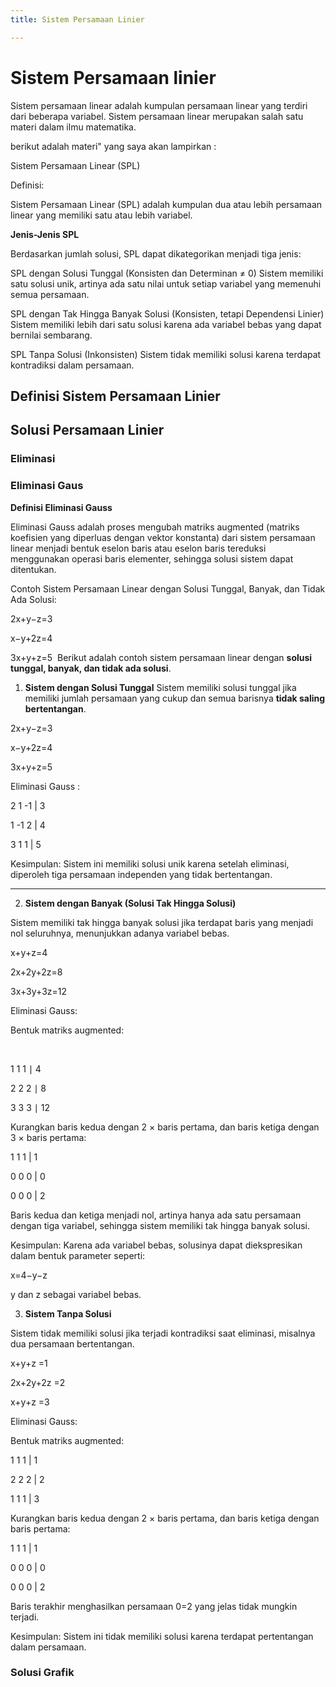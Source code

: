 ```yaml
---
title: Sistem Persamaan Linier

---
```



# Sistem Persamaan linier

Sistem persamaan linear adalah kumpulan persamaan linear yang terdiri dari beberapa variabel. Sistem persamaan linear merupakan salah satu materi dalam ilmu matematika. 

berikut adalah materi" yang saya akan lampirkan :

Sistem Persamaan Linear (SPL)

Definisi:

Sistem Persamaan Linear (SPL) adalah kumpulan dua atau lebih persamaan linear yang memiliki satu atau lebih variabel.

**Jenis-Jenis SPL**

Berdasarkan jumlah solusi, SPL dapat dikategorikan menjadi tiga jenis:

SPL dengan Solusi Tunggal (Konsisten dan Determinan ≠ 0)
Sistem memiliki satu solusi unik, artinya ada satu nilai untuk setiap variabel yang memenuhi semua persamaan.

SPL dengan Tak Hingga Banyak Solusi (Konsisten, tetapi Dependensi Linier)
Sistem memiliki lebih dari satu solusi karena ada variabel bebas yang dapat bernilai sembarang.

SPL Tanpa Solusi (Inkonsisten)
Sistem tidak memiliki solusi karena terdapat kontradiksi dalam persamaan.




## Definisi Sistem Persamaan Linier

## Solusi Persamaan Linier

### Eliminasi

### Eliminasi Gaus
**Definisi Eliminasi Gauss**

Eliminasi Gauss adalah proses mengubah matriks augmented (matriks koefisien yang diperluas dengan vektor konstanta) dari sistem persamaan linear menjadi bentuk eselon baris atau eselon baris tereduksi menggunakan operasi baris elementer, sehingga solusi sistem dapat ditentukan.

Contoh Sistem Persamaan Linear dengan Solusi Tunggal, Banyak, dan Tidak Ada Solusi:


2x+y−z=3

x−y+2z=4

3x+y+z=5
​
Berikut adalah contoh sistem persamaan linear dengan **solusi tunggal, banyak, dan tidak ada solusi**.



1. **Sistem dengan Solusi Tunggal**
Sistem memiliki solusi tunggal jika memiliki jumlah persamaan yang cukup dan semua barisnya **tidak saling bertentangan**.

2x+y−z=3

x−y+2z=4

3x+y+z=5



Eliminasi Gauss :

2 1 -1 | 3

1 -1 2 | 4

3 1 1  | 5


Kesimpulan: Sistem ini memiliki solusi unik karena setelah eliminasi, diperoleh tiga persamaan independen yang tidak bertentangan.

---

2. **Sistem dengan Banyak (Solusi Tak Hingga Solusi)**

Sistem memiliki tak hingga banyak solusi jika terdapat baris yang menjadi nol seluruhnya, menunjukkan adanya variabel bebas.

x+y+z=4

2x+2y+2z=8

3x+3y+3z=12
​​
 


Eliminasi Gauss:

Bentuk matriks augmented:

​
  
1 1 1 ∣ 4

2 2 2 ∣ 8

3 3 3 ∣ 12
​


Kurangkan baris kedua dengan 2 × baris pertama, dan baris ketiga dengan 3 × baris pertama:

1 1 1 | 1

0 0 0 | 0

0 0 0 | 2

Baris kedua dan ketiga menjadi nol, artinya hanya ada satu persamaan dengan tiga variabel, sehingga sistem memiliki tak hingga banyak solusi.

 Kesimpulan: Karena ada variabel bebas, solusinya dapat diekspresikan dalam bentuk parameter seperti:


x=4−y−z 

 y dan z sebagai variabel bebas.



 3. **Sistem Tanpa Solusi**

Sistem tidak memiliki solusi jika terjadi kontradiksi saat eliminasi, misalnya dua persamaan bertentangan.

x+y+z     =1

2x+2y+2z  =2

x+y+z     =3
​
  ​


Eliminasi Gauss:

Bentuk matriks augmented:


1  1  1  | 1 

2  2  2  | 2 

1  1  1  | 3


Kurangkan baris kedua dengan 2 × baris pertama, dan baris ketiga dengan baris pertama:



1  1  1  | 1 

0  0  0  | 0 

0  0  0  | 2



Baris terakhir menghasilkan persamaan 0=2 yang jelas tidak mungkin terjadi.

 Kesimpulan: Sistem ini tidak memiliki solusi karena terdapat pertentangan dalam persamaan.



### Solusi Grafik